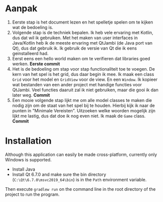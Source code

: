 
# Aanpak

1. Eerste stap is het document lezen en het spelletje spelen om te kijken 
   wat de bedoeling is.
1. Volgende stap is de techniek bepalen. Ik heb vele ervaring met Kotlin, dus dat wil ik gebruiken.
   Met het maken van user interfaces in Java/Kotlin heb ik de meeste ervaring met QtJambi (de Java port van Qt), dus dat gebruik ik.
   Ik gebruik de versie van Qt die ik eens geinstalleerd had.
1. Eerst eens een hello world maken om te verifieren dat libraries goed werken. **Eerste commit**
1. Het is de bedoeling om stap voor stap functionaliteit toe te voegen. De kern van het spel is het grid,
   dus daar begin ik mee. Ik maak een class `Grid` voor het model en `GridView` voor de view. En een `Window`.
   Ik kopieer wat bestanden van een ander project met handige functies voor QtJambi. Veel functies daaruit zal ik niet gebruiken,
   maar die gooi ik dan later weg. **Commit**
1. Een mooie volgende stap lijkt me om alle model classes te maken die nodig zijn om de staat van het spel bij te houden.
   Hierbij kijk ik naar de punten in "Minimale Vereisten". Uitzoeken welke woorden mogelijk zijn lijkt me lastig,
   dus dat doe ik nog even niet. Ik maak de `Game` class. **Commit**


# Installation
Although this application can easily be made cross-platform, currently only Windows is supported.

- Install Java
- Install Qt 6.7.0 and make sure the bin directory (`C:\Qt\6.7.0\msvc2019_64\bin`) is in the `Path` environment variable.

Then execute `gradlew run` on the command line in the root directory of the project to run the program.
